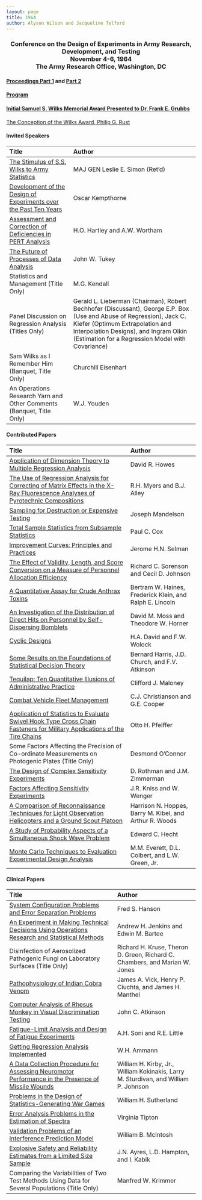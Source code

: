 ```yaml
---
layout: page
title: 1964
author: Alyson Wilson and Jacqueline Telford
---
```

<div align="center"><h3>Conference on the Design of Experiments in Army Research, Development, and Testing<br>
November 4-6, 1964<br>
The Army Research Office, Washington, DC</h3></div>


#### [Proceedings Part 1](https://alysongwilson.github.io/ACAS/DOE2/DOE10_Part1.pdf#page=2) and [Part 2](https://alysongwilson.github.io/ACAS/DOE2/DOE10_Part2.pdf#page=1) 

#### [Program](https://alysongwilson.github.io/ACAS/DOE2/DOE10_Part1.pdf#page=12)

#### [Initial Samuel S. Wilks Memorial Award Presented to Dr. Frank E. Grubbs](https://alysongwilson.github.io/ACAS/DOE2/DOE10_Part1.pdf#page=35)

[The Conception of the Wilks Award, Philip G. Rust](https://alysongwilson.github.io/ACAS/DOE2/DOE10_Part1.pdf#page=38)


#### Invited Speakers

| Title | Author |
| :--- | :--- |
| [The Stimulus of S.S. Wilks to Army Statistics](https://alysongwilson.github.io/ACAS/DOE2/DOE10_Part1.pdf#page=23) | MAJ GEN Leslie E. Simon (Ret’d) |
| [Development of the Design of Experiments over the Past Ten Years](https://alysongwilson.github.io/ACAS/DOE2/DOE10_Part1.pdf#page=41) | Oscar Kempthorne |
| [Assessment and Correction of Deficiencies in PERT Analysis](https://alysongwilson.github.io/ACAS/DOE2/DOE10_Part1.pdf#page=359) | H.O. Hartley and A.W. Wortham |
| [The Future of Processes of Data Analysis](https://alysongwilson.github.io/ACAS/DOE2/DOE10_Part2.pdf#page=224) | John W. Tukey |
| Statistics and Management (Title Only) | M.G. Kendall |
| Panel Discussion on Regression Analysis (Titles Only) | Gerald L. Lieberman (Chairman), Robert Bechhofer (Discussant), George E.P. Box (Use and Abuse of Regression), Jack C. Kiefer (Optimum Extrapolation and Interpolation Designs), and Ingram Olkin (Estimation for a Regression Model with Covariance) |
| Sam Wilks as I Remember Him (Banquet, Title Only) | Churchill Eisenhart |
| An Operations Research Yarn and Other Comments (Banquet, Title Only) | W.J. Youden |


#### Contributed Papers

| Title | Author |
| :--- | :--- |
| [Application of Dimension Theory to Multiple Regression Analysis](https://alysongwilson.github.io/ACAS/DOE2/DOE10_Part1.pdf#page=69) | David R. Howes |
| [The Use of Regression Analysis for Correcting of Matrix Effects in the X-Ray Fluorescence Analyses of Pyrotechnic Compositions](https://alysongwilson.github.io/ACAS/DOE2/DOE10_Part1.pdf#page=81) | R.H. Myers and B.J. Alley |
| [Sampling for Destruction or Expensive Testing](https://alysongwilson.github.io/ACAS/DOE2/DOE10_Part1.pdf#page=93) | Joseph Mandelson |
| [Total Sample Statistics from Subsample Statistics](https://alysongwilson.github.io/ACAS/DOE2/DOE10_Part1.pdf#page=115) | Paul C. Cox |
| [Improvement Curves: Principles and Practices](https://alysongwilson.github.io/ACAS/DOE2/DOE10_Part1.pdf#page=189) | Jerome H.N. Selman |
| [The Effect of Validity, Length, and Score Conversion on a Measure of Personnel Allocation Efficiency](https://alysongwilson.github.io/ACAS/DOE2/DOE10_Part1.pdf#page=197) | Richard C. Sorenson and Cecil D. Johnson |
| [A Quantitative Assay for Crude Anthrax Toxins](https://alysongwilson.github.io/ACAS/DOE2/DOE10_Part1.pdf#page=229) | Bertram W. Haines, Frederick Klein, and Ralph E. Lincoln |
| [An Investigation of the Distribution of Direct Hits on Personnel by Self-Dispersing Bomblets](https://alysongwilson.github.io/ACAS/DOE2/DOE10_Part1.pdf#page=252) | David M. Moss and Theodore W. Horner |
| [Cyclic Designs](https://alysongwilson.github.io/ACAS/DOE2/DOE10_Part1.pdf#page=282) | H.A. David and F.W. Wolock |
| [Some Results on the Foundations of Statistical Decision Theory](https://alysongwilson.github.io/ACAS/DOE2/DOE10_Part1.pdf#page=297) | Bernard Harris, J.D. Church, and F.V. Atkinson |
| [Tequilap: Ten Quantitative Illusions of Administrative Practice](https://alysongwilson.github.io/ACAS/DOE2/DOE10_Part2.pdf#page=1) | Clifford J. Maloney |
| [Combat Vehicle Fleet Management](https://alysongwilson.github.io/ACAS/DOE2/DOE10_Part2.pdf#page=36) | C.J. Christianson and G.E. Cooper |
| [Application of Statistics to Evaluate Swivel Hook Type Cross Chain Fasteners for Military Applications of the Tire Chains](https://alysongwilson.github.io/ACAS/DOE2/DOE10_Part2.pdf#page=67) | Otto H. Pfeiffer |
| Some Factors Affecting the Precision of Co-ordinate Measurements on Photogenic Plates (Title Only) | Desmond O’Connor |
| [The Design of Complex Sensitivity Experiments](https://alysongwilson.github.io/ACAS/DOE2/DOE10_Part2.pdf#page=126) | D. Rothman and J.M. Zimmerman |
| [Factors Affecting Sensitivity Experiments](https://alysongwilson.github.io/ACAS/DOE2/DOE10_Part2.pdf#page=145) | J.R. Kniss and W. Wenger |
| [A Comparison of Reconnaissance Techniques for Light Observation Helicopters and a Ground Scout Platoon](https://alysongwilson.github.io/ACAS/DOE2/DOE10_Part2.pdf#page=161) | Harrison N. Hoppes, Barry M. Kibel, and Arthur R. Woods |
| [A Study of Probability Aspects of a Simultaneous Shock Wave Problem](https://alysongwilson.github.io/ACAS/DOE2/DOE10_Part2.pdf#page=170) | Edward C. Hecht |
| [Monte Carlo Techniques to Evaluation Experimental Design Analysis](https://alysongwilson.github.io/ACAS/DOE2/DOE10_Part2.pdf#page=259) | M.M. Everett, D.L. Colbert, and L.W. Green, Jr. |
 

#### Clinical Papers

| Title | Author |
| :--- | :--- |
| [System Configuration Problems and Error Separation Problems](https://alysongwilson.github.io/ACAS/DOE2/DOE10_Part1.pdf#page=140) | Fred S. Hanson |
| [An Experiment in Making Technical Decisions Using Operations Research and Statistical Methods](https://alysongwilson.github.io/ACAS/DOE2/DOE10_Part1.pdf#page=164) | Andrew H. Jenkins and Edwin M. Bartee |
| Disinfection of Aerosolized Pathogenic Fungi on Laboratory Surfaces (Title Only) | Richard H. Kruse, Theron D. Green, Richard C. Chambers, and Marian W. Jones |
| [Pathophysiology of Indian Cobra Venom](https://alysongwilson.github.io/ACAS/DOE2/DOE10_Part1.pdf#page=306) | James A. Vick, Henry P. Ciuchta, and James H. Manthei |
| [Computer Analysis of Rhesus Monkey in Visual Discrimination Testing](https://alysongwilson.github.io/ACAS/DOE2/DOE10_Part1.pdf#page=318) | John C. Atkinson |
| [Fatigue-Limit Analysis and Design of Fatigue Experiments](https://alysongwilson.github.io/ACAS/DOE2/DOE10_Part1.pdf#page=322) | A.H. Soni and R.E. Little |
| [Getting Regression Analysis Implemented](https://alysongwilson.github.io/ACAS/DOE2/DOE10_Part1.pdf#page=349) | W.H. Ammann |
| [A Data Collection Procedure for Assessing Neuromotor Performance in the Presence of Missile Wounds](https://alysongwilson.github.io/ACAS/DOE2/DOE10_Part2.pdf#page=182) | William H. Kirby, Jr., William Kokinakis, Larry M. Sturdivan, and William P. Johnson |
| [Problems in the Design of Statistics-Generating War Games](https://alysongwilson.github.io/ACAS/DOE2/DOE10_Part2.pdf#page=218) | William H. Sutherland |
| [Error Analysis Problems in the Estimation of Spectra](https://alysongwilson.github.io/ACAS/DOE2/DOE10_Part2.pdf#page=100) | Virginia Tipton |
| [Validation Problems of an Interference Prediction Model](https://alysongwilson.github.io/ACAS/DOE2/DOE10_Part2.pdf#page=108) | William B. McIntosh |
| [Explosive Safety and Reliability Estimates from a Limited Size Sample](https://alysongwilson.github.io/ACAS/DOE2/DOE10_Part1.pdf#page=266) | J.N. Ayres, L.D. Hampton, and I. Kabik |
| Comparing the Variabilities of Two Test Methods Using Data for Several Populations (Title Only) | Manfred W. Krimmer |
